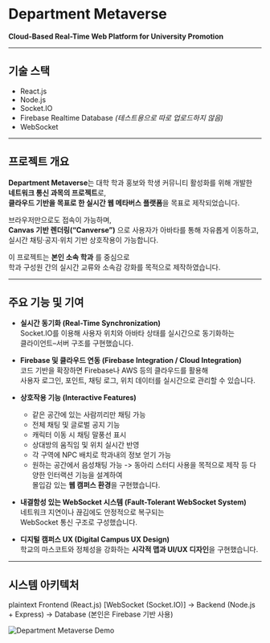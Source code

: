 # Department Metaverse  
**Cloud-Based Real-Time Web Platform for University Promotion**  

---

## 기술 스택 
- React.js  
- Node.js  
- Socket.IO  
- Firebase Realtime Database *(테스트용으로 따로 업로드하지 않음)*  
- WebSocket  

---

## 프로젝트 개요

**Department Metaverse**는 대학 학과 홍보와 학생 커뮤니티 활성화를 위해 개발한  
**네트워크 통신 과목의 프로젝트**로,  
**클라우드 기반을 목표로 한 실시간 웹 메타버스 플랫폼**을 목표로 제작되었습니다.  

브라우저만으로도 접속이 가능하며,  
**Canvas 기반 렌더링(“Canverse”)** 으로 사용자가 아바타를 통해 자유롭게 이동하고,  
실시간 채팅·공지·위치 기반 상호작용이 가능합니다.  

이 프로젝트는 **본인 소속 학과** 를 중심으로  
학과 구성원 간의 실시간 교류와 소속감 강화를 목적으로 제작하였습니다.

---

## 주요 기능 및 기여

- **실시간 동기화 (Real-Time Synchronization)**  
  Socket.IO를 이용해 사용자 위치와 아바타 상태를 실시간으로 동기화하는  
  클라이언트–서버 구조를 구현했습니다.

- **Firebase 및 클라우드 연동 (Firebase Integration / Cloud Integration)**  
  코드 기반을 확장하면 Firebase나 AWS 등의 클라우드를 활용해  
  사용자 로그인, 포인트, 채팅 로그, 위치 데이터를 실시간으로 관리할 수 있습니다.

- **상호작용 기능 (Interactive Features)**  
  - 같은 공간에 있는 사람끼리만 채팅 가능  
  - 전체 채팅 및 글로벌 공지 기능  
  - 캐릭터 이동 시 채팅 말풍선 표시  
  - 상대방의 움직임 및 위치 실시간 반영
  - 각 구역에 NPC 배치로 학과내의 정보 얻기 가능  
  - 원하는 공간에서 음성채팅 가능 -> 동아리 스터디 사용을 목적으로 제작
  등 다양한 인터랙션 기능을 설계하여  
  몰입감 있는 **웹 캠퍼스 환경**을 구현했습니다.

- **내결함성 있는 WebSocket 시스템 (Fault-Tolerant WebSocket System)**  
  네트워크 지연이나 끊김에도 안정적으로 복구되는  
  WebSocket 통신 구조로 구성했습니다.

- **디지털 캠퍼스 UX (Digital Campus UX Design)**  
  학교의 마스코트와 정체성을 강화하는 **시각적 맵과 UI/UX 디자인**을 구현했습니다.

---

## 시스템 아키텍처

plaintext
Frontend (React.js) [WebSocket (Socket.IO)] -> Backend (Node.js + Express) -> Database (본인은 Firebase 기반 사용)

![Department Metaverse Demo](https://github.com/mon169/Department_Metaverse/blob/main/public/img/학과메타버스.gif)




